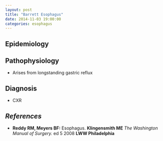 ```yaml
---
layout: post
title: "Barrett Esophagus"
date: 2014-11-03 19:00:00
categories: esophagus
---
```


## Epidemiology


## Pathophysiology

* Arises from longstanding gastric reflux

## Diagnosis

* CXR

## *References*
* **Reddy RM, Meyers BF:** Esophagus. **Klingensmith ME** *The Washington Manual of Surgery.* ed 5 2008 **LWW Philadelphia**
